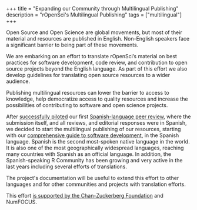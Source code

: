 +++
title = "Expanding our Community through Multilingual Publishing"
description = "rOpenSci's Multilingual Publishing"
tags = ["multilingual"]
+++

Open Source and Open Science are global movements, but most of their material and resources are published in English. Non-English speakers face a significant barrier to being part of these movements. 

We are embarking on an effort to translate rOpenSci’s material on best practices for software development, code review, and contribution to open source projects beyond the English language. As part of this effort we also develop guidelines for translating open source resources to a wider audience.

Publishing multilingual resources can lower the barrier to access to knowledge, help democratize access to quality resources and increase the possibilities of contributing to software and open science projects. 

After [successfully piloted](/blog/2021/07/27/censo2017/) our first [Spanish-language peer review](/commcalls/2019-06-28/), where the submission itself, and all reviews, and editorial responses were in Spanish, we decided to start the multilingual publishing of our resources, starting with our [comprehensive guide to software development](https://devguide.ropensci.org/), in the Spanish language. Spanish is the second most-spoken native language in the world. It is also one of the most geographically widespread languages, reaching many countries with Spanish as an official language. In addition, the Spanish-speaking R Community has been growing and very active in the last years including several efforts of translations.

The project's documentation will be useful to extend this effort to other languages and for other communities and projects with translation efforts.

This effort [is supported by the Chan-Zuckerberg Foundation](/blog/2021/12/20/inclusive-leadership-program/) and NumFOCUS.
